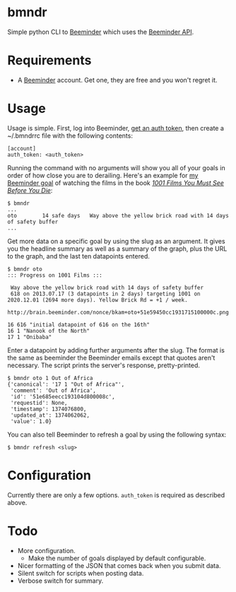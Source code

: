 bmndr
=====

Simple python CLI to [Beeminder](https://www.beeminder.com/) which uses the [Beeminder API](https://www.beeminder.com/api).

Requirements
============

* A [Beeminder](https://www.beeminder.com/users/sign_up) account. Get one, they are free and you won't regret it.

Usage
=====

Usage is simple. First, log into Beeminder, [get an auth token](https://www.beeminder.com/api/v1/auth_token.json), then create a ~/.bmndrrc file with the following contents:

    [account]
    auth_token: <auth_token>

Running the command with no arguments will show you all of your goals in order of how close you are to derailing. Here's an example for [my Beeminder goal](https://www.beeminder.com/bkam/oto) of watching the films in the book [_1001 Films You Must See Before You Die_](http://msls.net/films/):

    $ bmndr
    ...
    oto        14 safe days   Way above the yellow brick road with 14 days of safety buffer
    ...

Get more data on a specific goal by using the slug as an argument. It gives you the headline summary as well as a summary of the graph, plus the URL to the graph, and the last ten datapoints entered.

    $ bmndr oto
    ::: Progress on 1001 Films :::

     Way above the yellow brick road with 14 days of safety buffer 
     618 on 2013.07.17 (3 datapoints in 2 days) targeting 1001 on
    2020.12.01 (2694 more days). Yellow Brick Rd = +1 / week. 

    http://brain.beeminder.com/nonce/bkam+oto+51e59450cc1931715100000c.png

    16 616 "initial datapoint of 616 on the 16th"
    16 1 "Nanook of the North"
    17 1 "Onibaba"

Enter a datapoint by adding further arguments after the slug. The format is the same as beeminder the Beeminder emails except that quotes aren't necessary. The script prints the server's response, pretty-printed.

    $ bmndr oto 1 Out of Africa
    {'canonical': '17 1 "Out of Africa"',
     'comment': 'Out of Africa',
     'id': '51e685eecc193104d800008c',
     'requestid': None,
     'timestamp': 1374076800,
     'updated_at': 1374062062,
     'value': 1.0}

You can also tell Beeminder to refresh a goal by using the following syntax:

    $ bmndr refresh <slug>

Configuration
=============

Currently there are only a few options. `auth_token` is required as described above.

Todo
====

* More configuration.
  * Make the number of goals displayed by default configurable.
* Nicer formatting of the JSON that comes back when you submit data.
* Silent switch for scripts when posting data.
* Verbose switch for summary.
